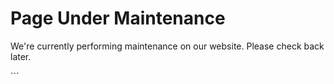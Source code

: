 <!DOCTYPE html>
<html lang="en">
<head>
	<meta charset="UTF-8">
	<meta name="viewport" content="width=device-width, initial-scale=1.0">
</head>
<body>
	<h1>Page Under Maintenance</h1>
	<p>We're currently performing maintenance on our website. Please check back later.</p>
</body>
</html>
```
